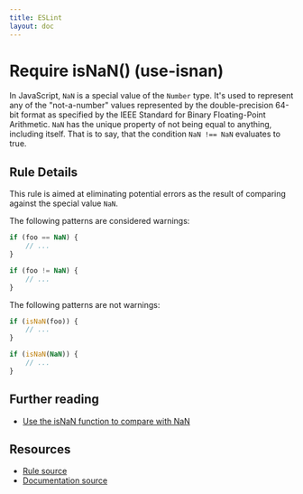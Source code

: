 ```yaml
---
title: ESLint
layout: doc
---
```

<!-- Note: No pull requests accepted for this file. See README.md in the root directory for details. -->
# Require isNaN() (use-isnan)

In JavaScript, `NaN` is a special value of the `Number` type. It's used to represent any of the "not-a-number" values represented by the double-precision 64-bit format as specified by the IEEE Standard for Binary Floating-Point Arithmetic. `NaN` has the unique property of not being equal to anything, including itself. That is to say, that the condition `NaN !== NaN` evaluates to true.

## Rule Details

This rule is aimed at eliminating potential errors as the result of comparing against the special value `NaN`.

The following patterns are considered warnings:

```js
if (foo == NaN) {
	// ...
}

if (foo != NaN) {
	// ...
}
```

The following patterns are not warnings:

```js
if (isNaN(foo)) {
	// ...
}

if (isNaN(NaN)) {
	// ...
}
```

## Further reading

 - [Use the isNaN function to compare with NaN](http://jslinterrors.com/use-the-isnan-function-to-compare-with-nan/)

## Resources

* [Rule source](https://github.com/eslint/eslint/tree/master/lib/rules/use-isnan.js)
* [Documentation source](https://github.com/eslint/eslint/tree/master/docs/rules/use-isnan.md)
